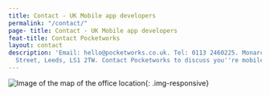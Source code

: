 ```yaml
---
title: Contact - UK Mobile app developers
permalink: "/contact/"
page- title: Contact - UK Mobile app developers
feat-title: Contact Pocketworks
layout: contact
description: 'Email: hello@pocketworks.co.uk. Tel: 0113 2460225. Monarch House, Queen
  Street, Leeds, LS1 2TW. Contact Pocketworks to discuss you''re mobile app projects.'
---
```


![Image of the map of the office location](https://images1-focus-opensocial.googleusercontent.com/gadgets/proxy?container=focus&resize_w=800&refresh=2592000&url=https://pocketworks-website.s3.amazonaws.com/pocketworks-map.jpg){: .img-responsive}
